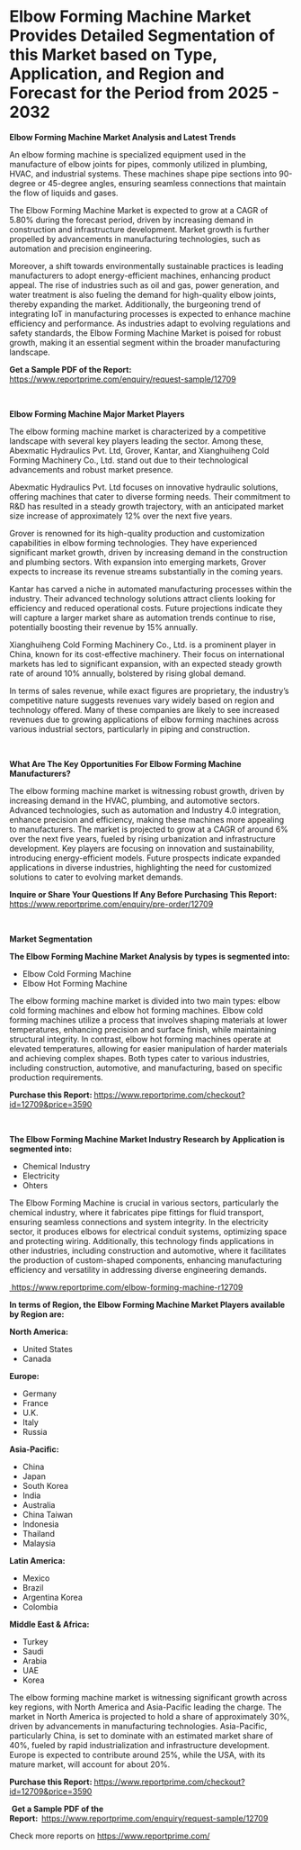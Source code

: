 <p><h1>Elbow Forming Machine Market Provides Detailed Segmentation of this Market based on Type, Application, and Region and Forecast for the Period from 2025 - 2032</h1></p><p><strong>Elbow Forming Machine Market Analysis and Latest Trends</strong></p>
<p><p>An elbow forming machine is specialized equipment used in the manufacture of elbow joints for pipes, commonly utilized in plumbing, HVAC, and industrial systems. These machines shape pipe sections into 90-degree or 45-degree angles, ensuring seamless connections that maintain the flow of liquids and gases. </p><p>The Elbow Forming Machine Market is expected to grow at a CAGR of 5.80% during the forecast period, driven by increasing demand in construction and infrastructure development. Market growth is further propelled by advancements in manufacturing technologies, such as automation and precision engineering. </p><p>Moreover, a shift towards environmentally sustainable practices is leading manufacturers to adopt energy-efficient machines, enhancing product appeal. The rise of industries such as oil and gas, power generation, and water treatment is also fueling the demand for high-quality elbow joints, thereby expanding the market. Additionally, the burgeoning trend of integrating IoT in manufacturing processes is expected to enhance machine efficiency and performance. As industries adapt to evolving regulations and safety standards, the Elbow Forming Machine Market is poised for robust growth, making it an essential segment within the broader manufacturing landscape.</p></p>
<p><strong>Get a Sample PDF of the Report:&nbsp;</strong> <a href="https://www.reportprime.com/enquiry/request-sample/12709?utm_campaign=2333&utm_medium=2&utm_source=Github&utm_content=ia&utm_term=19032025&utm_id=elbow-forming-machine">https://www.reportprime.com/enquiry/request-sample/12709</a></p>
<p>&nbsp;</p>
<p><strong>Elbow Forming Machine Major Market Players</strong></p>
<p><p>The elbow forming machine market is characterized by a competitive landscape with several key players leading the sector. Among these, Abexmatic Hydraulics Pvt. Ltd, Grover, Kantar, and Xianghuiheng Cold Forming Machinery Co., Ltd. stand out due to their technological advancements and robust market presence.</p><p>Abexmatic Hydraulics Pvt. Ltd focuses on innovative hydraulic solutions, offering machines that cater to diverse forming needs. Their commitment to R&D has resulted in a steady growth trajectory, with an anticipated market size increase of approximately 12% over the next five years.</p><p>Grover is renowned for its high-quality production and customization capabilities in elbow forming technologies. They have experienced significant market growth, driven by increasing demand in the construction and plumbing sectors. With expansion into emerging markets, Grover expects to increase its revenue streams substantially in the coming years.</p><p>Kantar has carved a niche in automated manufacturing processes within the industry. Their advanced technology solutions attract clients looking for efficiency and reduced operational costs. Future projections indicate they will capture a larger market share as automation trends continue to rise, potentially boosting their revenue by 15% annually.</p><p>Xianghuiheng Cold Forming Machinery Co., Ltd. is a prominent player in China, known for its cost-effective machinery. Their focus on international markets has led to significant expansion, with an expected steady growth rate of around 10% annually, bolstered by rising global demand.</p><p>In terms of sales revenue, while exact figures are proprietary, the industry’s competitive nature suggests revenues vary widely based on region and technology offered. Many of these companies are likely to see increased revenues due to growing applications of elbow forming machines across various industrial sectors, particularly in piping and construction.</p></p>
<p>&nbsp;</p>
<p><strong>What Are The Key Opportunities For Elbow Forming Machine Manufacturers?</strong></p>
<p><p>The elbow forming machine market is witnessing robust growth, driven by increasing demand in the HVAC, plumbing, and automotive sectors. Advanced technologies, such as automation and Industry 4.0 integration, enhance precision and efficiency, making these machines more appealing to manufacturers. The market is projected to grow at a CAGR of around 6% over the next five years, fueled by rising urbanization and infrastructure development. Key players are focusing on innovation and sustainability, introducing energy-efficient models. Future prospects indicate expanded applications in diverse industries, highlighting the need for customized solutions to cater to evolving market demands.</p></p>
<p><strong>Inquire or Share Your Questions If Any Before Purchasing This Report:</strong> <a href="https://www.reportprime.com/enquiry/pre-order/12709?utm_campaign=2333&utm_medium=2&utm_source=Github&utm_content=ia&utm_term=19032025&utm_id=elbow-forming-machine">https://www.reportprime.com/enquiry/pre-order/12709</a></p>
<p>&nbsp;</p>
<p><strong>Market Segmentation</strong></p>
<p><strong>The Elbow Forming Machine Market Analysis by types is segmented into:</strong></p>
<p><ul><li>Elbow Cold Forming Machine</li><li>Elbow Hot Forming Machine</li></ul></p>
<p><p>The elbow forming machine market is divided into two main types: elbow cold forming machines and elbow hot forming machines. Elbow cold forming machines utilize a process that involves shaping materials at lower temperatures, enhancing precision and surface finish, while maintaining structural integrity. In contrast, elbow hot forming machines operate at elevated temperatures, allowing for easier manipulation of harder materials and achieving complex shapes. Both types cater to various industries, including construction, automotive, and manufacturing, based on specific production requirements.</p></p>
<p><strong>Purchase this Report:&nbsp;</strong><a href="https://www.reportprime.com/checkout?id=12709&price=3590&utm_campaign=2333&utm_medium=2&utm_source=Github&utm_content=ia&utm_term=19032025&utm_id=elbow-forming-machine">https://www.reportprime.com/checkout?id=12709&price=3590</a></p>
<p>&nbsp;</p>
<p><strong>The Elbow Forming Machine Market Industry Research by Application is segmented into:</strong></p>
<p><ul><li>Chemical Industry</li><li>Electricity</li><li>Ohters</li></ul></p>
<p><p>The Elbow Forming Machine is crucial in various sectors, particularly the chemical industry, where it fabricates pipe fittings for fluid transport, ensuring seamless connections and system integrity. In the electricity sector, it produces elbows for electrical conduit systems, optimizing space and protecting wiring. Additionally, this technology finds applications in other industries, including construction and automotive, where it facilitates the production of custom-shaped components, enhancing manufacturing efficiency and versatility in addressing diverse engineering demands.</p></p>
<p><a href="https://www.reportprime.com/elbow-forming-machine-r12709?utm_campaign=2333&utm_medium=2&utm_source=Github&utm_content=ia&utm_term=19032025&utm_id=elbow-forming-machine">&nbsp;https://www.reportprime.com/elbow-forming-machine-r12709</a></p>
<p><strong>In terms of Region, the Elbow Forming Machine Market Players available by Region are:</strong></p>
<p>
    <p> <strong> North America: </strong>
        <ul>
            <li>United States</li>
            <li>Canada</li>
        </ul>
        </p> 
    <p> <strong> Europe: </strong>
        <ul>
            <li>Germany</li>
            <li>France</li>
            <li>U.K.</li>
            <li>Italy</li>
            <li>Russia</li>
        </ul>
        </p> 
    <p> <strong> Asia-Pacific: </strong>
        <ul>
            <li>China</li>
            <li>Japan</li>
            <li>South Korea</li>
            <li>India</li>
            <li>Australia</li>
            <li>China Taiwan</li>
            <li>Indonesia</li>
            <li>Thailand</li>
            <li>Malaysia</li>
        </ul>
        </p> 
    <p> <strong> Latin America: </strong>
        <ul>
            <li>Mexico</li>
            <li>Brazil</li>
            <li>Argentina Korea</li>
            <li>Colombia</li>
        </ul>
        </p> 
    <p> <strong> Middle East & Africa: </strong>
        <ul>
            <li>Turkey</li>
            <li>Saudi</li>
            <li>Arabia</li>
            <li>UAE</li>
            <li>Korea</li>
        </ul>
    </p>
    </p>
<p><p>The elbow forming machine market is witnessing significant growth across key regions, with North America and Asia-Pacific leading the charge. The market in North America is projected to hold a share of approximately 30%, driven by advancements in manufacturing technologies. Asia-Pacific, particularly China, is set to dominate with an estimated market share of 40%, fueled by rapid industrialization and infrastructure development. Europe is expected to contribute around 25%, while the USA, with its mature market, will account for about 20%.</p></p>
<p><strong>Purchase this Report: </strong><a href="https://www.reportprime.com/checkout?id=12709&price=3590&utm_campaign=2333&utm_medium=2&utm_source=Github&utm_content=ia&utm_term=19032025&utm_id=elbow-forming-machine">https://www.reportprime.com/checkout?id=12709&price=3590</a></p>
<p>&nbsp;<strong>Get a Sample PDF of the Report:&nbsp;&nbsp;</strong><a href="https://www.reportprime.com/enquiry/request-sample/12709?utm_campaign=2333&utm_medium=2&utm_source=Github&utm_content=ia&utm_term=19032025&utm_id=elbow-forming-machine">https://www.reportprime.com/enquiry/request-sample/12709</a></p>
<p><strong></strong></p>
<p>Check more reports on <a href="https://www.reportprime.com/?utm_campaign=2333&utm_medium=2&utm_source=Github&utm_content=ia&utm_term=19032025&utm_id=elbow-forming-machine">https://www.reportprime.com/</a></p>